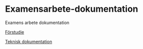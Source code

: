 # Examensarbete-dokumentation
Examens arbete dokumentation

[Förstudie](<Förstudie Examensarbete4.pdf>)

[Teknisk dokumentation](<Tecnical documentation.pdf>)